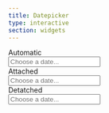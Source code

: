```yaml
---
title: Datepicker
type: interactive
section: widgets
---
```


<form class="form-grid">
	<div class="form-row">
		<div class="form-label"><label>Automatic</label></div>
		<div class="form-response"><input class="form-control" placeholder="Choose a date..." data-datepicker /></div>
	</div>
	<div class="form-row">
		<div class="form-label"><label>Attached</label></div>
		<div class="form-response">
			<div class="input-group">
				<input id="datehelp1" class="form-control" placeholder="Choose a date..." />
				<span class="input-group-btn">
					<a href="#" class="btn btn-default text-light" data-datepicker data-target="#datehelp1"><span class="icon icon-calendar"></span></a>
				</span>
			</div>
		</div>
	</div>
	<div class="form-row">
		<div class="form-label"><label>Detatched</label></div>
		<div class="form-response">
			<div class="form-grid">
				<div class="form-row">
					<div class="form-response">
						<input id="datehelp3" class="form-control" placeholder="Choose a date..." />
					</div>
					<div class="form-response form-response-short">
						<a href="#" class="btn btn-default" data-datepicker data-target="#datehelp3"><span class="icon icon-calendar"></span></a>
					</div>
				</div>
			</div>
		</div>
	</div>
</form>
